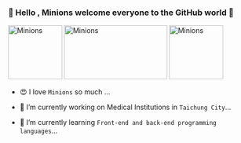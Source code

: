 ### 👋 Hello , Minions welcome everyone to the GitHub world 👋
<p align="START">
  <img src="https://octodex.github.com/images/minion.png" alt="Minions" title="Minions" width='110px' height='110px'/>
  <img src="https://i.pinimg.com/originals/33/72/a4/3372a43626ac121c4a7f9b7306e95e75.gif" alt="Minions" title="Minions" width='210px' height='110px'/>
  <img src="https://octodex.github.com/images/minion.png" alt="Minions" title="Minions" width='110px' height='110px'/></p>
 
 
 
 - 😍 I love `Minions` so much ...
 
 - 🔭 I’m currently working on Medical Institutions in `Taichung City`...
 
 - 🌱 I’m currently learning `Front-end and back-end programming languages`...



<!--
**Dayu0815/Dayu0815** is a ✨ _special_ ✨ repository because its `README.md` (this file) appears on your GitHub profile.

Here are some ideas to get you started:
Modify img layout position
Modify the content of the readme introduction

GitHub的README.md加入圖片及gif的方法 https://bit.ly/3QwMQsn

![image](https://i.pinimg.com/originals/33/72/a4/3372a43626ac121c4a7f9b7306e95e75.gif)
[Minions]:https://octodex.github.com/images/minion.png "Minions" 

- 👯 I’m looking to collaborate on ...
- 🤔 I’m looking for help with ...
- 💬 Ask me about ...
- 📫 How to reach me: ...
- 😄 Pronouns: ...
- ⚡ Fun fact: ...
- 😍I love Minions so much ...
-->
